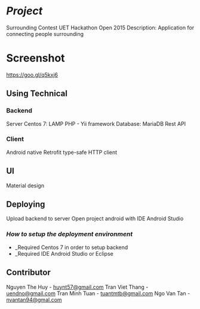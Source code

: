 # _Project_
Surrounding
Contest UET Hackathon Open 2015
Description: Application for connecting people surrounding

# Screenshot
https://goo.gl/q5kxj6

## Using Technical

### Backend
Server Centos 7: LAMP
PHP - Yii framework
Database: MariaDB
Rest API
### Client
Android native
Retrofit type-safe HTTP client

## UI
Material design

## Deploying
Upload backend to server
Open project android with IDE Android Studio
### _How to setup the deployment environment_

- _Required Centos 7 in order to setup backend
- _Required IDE Android Studio or Eclipse
## Contributor
Nguyen The Huy - huynt57@gmail.com
Tran Viet Thang - uendno@gmail.com
Tran Minh Tuan - tuantmtb@gmail.com
Ngo Van Tan - nvantan94@gmal.com

